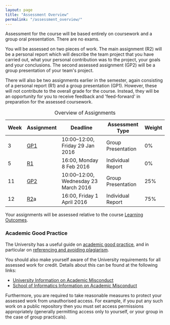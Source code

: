 ```yaml
---
layout: page
title: "Assessment Overview"
permalink: "/assessment_overview/"
---
```

<div>
    <p>
        Assessment for the course will be based entirely on coursework and a group oral presentation. There are no exams.
    </p>
    <p>
        You will be assessed on two pieces of work. The main assignment (R2) will be a personal report which will describe the team project that you have carried out, what your personal contribution was to the project, your goals and your conclusions. The second assessed assignment (GP2) will be a group presentation of your team's project.
    </p>
    <p>
        There will also be two assignments earlier in the semester, again consisting of a personal report (R1) and a group presentation (GP1). However, these will not contribute to the overall grade for the course. Instead, they will be an opportunity for you to receive feedback and 'feed-forward' in preparation for the assessed coursework.
    </p>
</div>
<div class="text-center">
    <table>
    <caption>Overview of Assignments</caption>
        <thead>
            <tr>
                <th>Week</th>
                <th>Assignment</th>
                <th>Deadline</th>
                <th>Assessment Type</th>
                <th>Weight</th>
            </tr>
        </thead>
        <tbody>
            <tr>
                <td>3</td>
                <td><a href="{{ site.baseurl }}/assignment_gp1">GP1</a></td>
                <td>10:00&ndash;12:00, Friday 29 Jan 2016</td>
                <td>Group Presentation</td>
                <td>0%</td>
            </tr>
            <tr>
                <td>5</td>
                <td><a href="{{ site.baseurl }}/assignment_r1">R1</a></td>
                <td>16:00, Monday 8 Feb 2016</td>
                <td>Individual Report</td>
                <td>0%</td>
            </tr>
            <tr>
                <td>11</td>
                <td><a href="{{ site.baseurl }}/assignment_gp2">GP2</a></td>
                <td>10:00&ndash;12:00, Wednesday 23 March 2016</td>
                <td>Group Presentation</td>
                <td>25%</td>
            </tr>
            <tr>
                <td>12</td>
                <td><a href="{{ site.baseurl }}/assignment_r2">R2</a>a</td>
                <td>16:00, Friday 1 April 2016</td>
                <td>Individual Report</td>
                <td>75%</td>
            </tr>
        </tbody>
    </table>
</div>
<div>
    <p>Your assignments will be assessed relative to the course <a href="/learning_outcomes/">Learning Outcomes</a>.</p>
</div>
<div>
    <h3>Academic Good Practice</h3>
    <p>
        The University has a useful guide on <a href="http://www.ed.ac.uk/institute-academic-development/undergraduate/good-practice">academic good practice</a>, and in particular on <a href="http://www.ed.ac.uk/institute-academic-development/undergraduate/good-practice/referencing">referencing and avoiding plagiarism</a>.
    </p>
    <p>
        You should also make yourself aware of the University requirements for all assessed work for credit. Details about this can be found at the following links:</p>
    <ul>
        <li><a href="http://www.ed.ac.uk/academic-services/students/undergraduate/discipline/academic-misconduct">University Information on Academic Misconduct</a></li>
        <li><a href="http://web.inf.ed.ac.uk/infweb/admin/policies/academic-misconduct">School of Informatics Information on Academic Misconduct</a></li>
    </ul>
    <p>Furthermore, you are required to take reasonable measures to protect your assessed work from unauthorised access. For example, if you put any such work on a public repository then you must set access permissions appropriately (generally permitting access only to yourself, or your group in the case of group practicals). </p>
</div>




